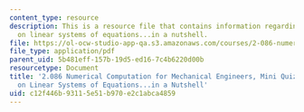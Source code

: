 ```yaml
---
content_type: resource
description: This is a resource file that contains information regarding nutshell
  on linear systems of equations...in a nutshell.
file: https://ol-ocw-studio-app-qa.s3.amazonaws.com/courses/2-086-numerical-computation-for-mechanical-engineers-fall-2014/c12f446b93115e51b970e2c1abca4859_MIT2_086F14_MiniQuiz7.pdf
file_type: application/pdf
parent_uid: 5b481eff-157b-19d5-ed16-7c4b6220d00b
resourcetype: Document
title: '2.086 Numerical Computation for Mechanical Engineers, Mini Quiz 7: Nutshell
  on Linear Systems of Equations...in a Nutshell'
uid: c12f446b-9311-5e51-b970-e2c1abca4859
---
```

